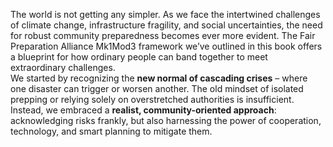 The world is not getting any simpler. As we face the intertwined challenges of climate change, infrastructure fragility, and social uncertainties, the need for robust community preparedness becomes ever more evident. The Fair Preparation Alliance Mk1Mod3 framework we’ve outlined in this book offers a blueprint for how ordinary people can band together to meet extraordinary challenges.  
We started by recognizing the **new normal of cascading crises** – where one disaster can trigger or worsen another. The old mindset of isolated prepping or relying solely on overstretched authorities is insufficient. Instead, we embraced a **realist, community-oriented approach**: acknowledging risks frankly, but also harnessing the power of cooperation, technology, and smart planning to mitigate them.